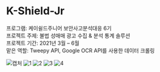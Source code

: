 # K-Shield-Jr
프로그램: 케이쉴드주니어 보안사고분석대응 6기 <br>
프로젝트 주제: 불법 성매매 광고 수집 & 분석 통계 솔루션 <br>
프로젝트 기간: 2021년 3월 – 6월 <br>
맡은 역할: Tweepy API, Google OCR API를 사용한 데이터 크롤링

![캡처](https://user-images.githubusercontent.com/101965666/160757208-a6907bd9-fd49-4f14-a147-6d720cbffad2.PNG)
![1](https://user-images.githubusercontent.com/101965666/160757215-4c75f606-f974-4d57-a89e-ca2faedc422d.PNG)
![2](https://user-images.githubusercontent.com/101965666/160757218-2f0ef681-771e-41b4-b5f4-a0105f00b1fe.PNG)
![3](https://user-images.githubusercontent.com/101965666/160757226-e7772465-52cb-49d8-8b70-e3493550f4ea.PNG)
![4](https://user-images.githubusercontent.com/101965666/160757230-bab23147-3b3b-4858-a5e2-b6124895e908.PNG)
